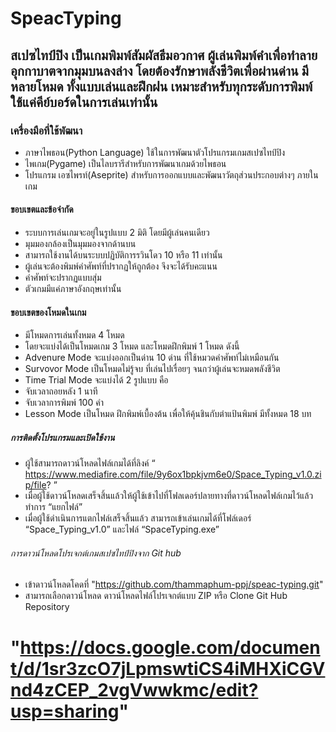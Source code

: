# SpeacTyping
## สเปซไทป์ปิง เป็นเกมพิมพ์สัมผัสธีมอวกาศ ผู้เล่นพิมพ์คำเพื่อทำลายอุกกาบาตจากมุมบนลงล่าง โดยต้องรักษาพลังชีวิตเพื่อผ่านด่าน มีหลายโหมด ทั้งแบบเล่นและฝึกฝน เหมาะสำหรับทุกระดับการพิมพ์ ใช้แค่คีย์บอร์ดในการเล่นเท่านั้น

### เครื่องมือที่ใช้พัฒนา
- ภาษาไพธอน(Python Language) ใช้ในการพัฒนาตัวโปรแกรมเกมสเปซไทป์ปิง
- ไพเกม(Pygame) เป็นไลบรารีสำหรับการพัฒนาเกมด้วยไพธอน
- โปรแกรม เอซไพรท์(Aseprite) สำหรับการออกแบบและพัฒนาวัตถุส่วนประกอบต่างๆ ภายในเกม

#### ขอบเขตและข้อจำกัด
- ระบบการเล่นเกมจะอยู่ในรูปแบบ 2 มิติ โดยมีผู้เล่นคนเดียว
- มุมมองกล้องเป็นมุมมองจากด้านบน
- สามารถใช้งานได้บนระบบปฏิบัติการรวินโดว 10 หรือ 11 เท่านั้น
- ผู้เล่นจะต้องพิมพ์คำศัพท์ที่ปรากฏให้ถูกต้อง จึงจะได้รับคะแนน
- คำศัพท์จะปรากฏแบบสุ่ม
- ตัวเกมมีแค่ภาษาอังกฤษเท่านั้น

#### ขอบเขตของโหมดในเกม
- มีโหมดการเล่นทั้งหมด 4 โหมด
- โดยจะแบ่งได้เป็นโหมดเกม 3 โหมด และโหมดฝึกพิมพ์ 1 โหมด ดังนี้
- Advenure Mode จะแบ่งออกเป็นด่าน 10 ด่าน ที่ใช้หมวดคำศัพท์ไม่เหมือนกัน
- Survovor Mode เป็นโหมดไม่รู้จบ ที่เล่นไปเรื่อยๆ จนกว่าผู้เล่นจะหมดพลังชีวิต
- Time Trial Mode จะแบ่งได้ 2 รูปแบบ คือ
- จับเวลาถอยหลัง 1 นาที
- จับเวลาการพิมพ์ 100 คำ
- Lesson Mode เป็นโหมด ฝึกพิมพ์เบื้องต้น เพื่อให้คุ้นชินกับตำแป้นพิมพ์ มีทั้งหมด 18 บท

##### การติดตั้งโปรแกรมและเปิดใช้งาน
- ผู้ใช้สามารถดาวน์โหลดไฟล์เกมได้ที่ลิงค์ “ https://www.mediafire.com/file/9y6ox1bpkjvm6e0/Space_Typing_v1.0.zip/file? ”
- เมื่อผู้ใช้ดาวน์โหลดเสร็จสิ้นแล้วให้ผู้ใช้เข้าไปที่โฟลเดอร์ปลายทางที่ดาวน์โหลดไฟล์เกมไว้แล้วทำการ “แยกไฟล์”
- เมื่อผู้ใช้ดำเนินการแตกไฟล์เสร็จสิ้นแล้ว สามารถเข้าเล่นเกมได้ที่โฟล์เดอร์ “Space_Typing_v1.0” และไฟล์ “SpaceTyping.exe”

###### การดาวน์โหลดโปรเจกต์เกมสเปซไทป์ปิงจาก Git hub
- เข้าดาวน์โหลดโคดที่ "https://github.com/thammaphum-ppj/speac-typing.git"
- สามารถเลือกดาวน์โหลด ดาวน์โหลดไฟล์โปรเจกต์แบบ ZIP หรือ Clone Git Hub Repository

# "https://docs.google.com/document/d/1sr3zcO7jLpmswtiCS4iMHXiCGVnd4zCEP_2vgVwwkmc/edit?usp=sharing"

